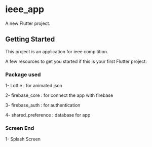 # ieee_app

A new Flutter project.

## Getting Started

This project is an application for ieee compitition.

A few resources to get you started if this is your first Flutter project:

### Package used

1- Lottie : for animated json

2- firebase_core : for connect the app with firebase

3- firebase_auth : for authentication  

4- shared_preference : database for app

### Screen End 
1- Splash Screen



